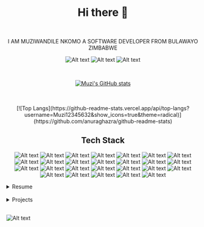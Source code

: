 
<div align="center">
  <h1>Hi there 👋</h1>
  
  <br/>
  
  <p align="center">I AM MUZIWANDILE NKOMO A SOFTWARE DEVELOPER FROM BULAWAYO ZIMBABWE</p>
  
  ![Alt text](https://img.shields.io/badge/LinkedIn-0A66C2.svg?style=for-the-badge&logo=LinkedIn&logoColor=white&https://www.linkedin.com/in/muzi-nkomo-2715701b9/)
  ![Alt text](https://img.shields.io/badge/Gmail-EA4335.svg?style=for-the-badge&logo=Gmail&logoColor=white)
  ![Alt text](https://img.shields.io/badge/Twitter-1DA1F2.svg?style=for-the-badge&logo=Twitter&logoColor=white)
  
              
  
  <br/>
  
  [![Muzi's GitHub stats](https://github-readme-stats.vercel.app/api?username=Muzi12345632&show_icons=true&theme=radical)](https://github.com/anuraghazra/github-readme-stats)
  
  <br/>

  <br/>
  [![Top Langs](https://github-readme-stats.vercel.app/api/top-langs?username=Muzi12345632&show_icons=true&theme=radical)](https://github.com/anuraghazra/github-readme-stats)
  
  <h2>Tech Stack</h2>
  
  ![Alt text](https://img.shields.io/badge/Amazon%20AWS-232F3E.svg?style=for-the-badge&logo=Amazon-AWS&logoColor=white)
  ![Alt text](https://img.shields.io/badge/JSS-F7DF1E.svg?style=for-the-badge&logo=JSS&logoColor=black)
  ![Alt text](https://img.shields.io/badge/JSON-000000.svg?style=for-the-badge&logo=JSON&logoColor=white)
  ![Alt text](https://img.shields.io/badge/jQuery-0769AD.svg?style=for-the-badge&logo=jQuery&logoColor=white)
  ![Alt text](https://img.shields.io/badge/Jira-0052CC.svg?style=for-the-badge&logo=Jira&logoColor=white)
  ![Alt text](https://img.shields.io/badge/JavaScript-F7DF1E.svg?style=for-the-badge&logo=JavaScript&logoColor=black)
  ![Alt text](https://img.shields.io/badge/Linux-FCC624.svg?style=for-the-badge&logo=Linux&logoColor=black)
  ![Alt text](https://img.shields.io/badge/Postman-FF6C37.svg?style=for-the-badge&logo=Postman&logoColor=white)
  ![Alt text](https://img.shields.io/badge/Python-3776AB.svg?style=for-the-badge&logo=Python&logoColor=white)
  ![Alt text](https://img.shields.io/badge/TensorFlow-FF6F00.svg?style=for-the-badge&logo=TensorFlow&logoColor=white)
  ![Alt text](https://img.shields.io/badge/Terraform-7B42BC.svg?style=for-the-badge&logo=Terraform&logoColor=white)
  ![Alt text](https://img.shields.io/badge/Windows%2011-0078D4.svg?style=for-the-badge&logo=Windows-11&logoColor=white)
  ![Alt text](https://img.shields.io/badge/Ubuntu-E95420.svg?style=for-the-badge&logo=Ubuntu&logoColor=white)
  ![Alt text](https://img.shields.io/badge/Twilio-F22F46.svg?style=for-the-badge&logo=Twilio&logoColor=white)
  ![Alt text](https://img.shields.io/badge/Node.js-339933.svg?style=for-the-badge&logo=nodedotjs&logoColor=white)
  ![Alt text](https://img.shields.io/badge/Microsoft%20Azure-0078D4.svg?style=for-the-badge&logo=Microsoft-Azure&logoColor=white)
  ![Alt text](https://img.shields.io/badge/GitHub-181717.svg?style=for-the-badge&logo=GitHub&logoColor=white)
  ![Alt text](https://img.shields.io/badge/Git-F05032.svg?style=for-the-badge&logo=Git&logoColor=white)
  ![Alt text](https://img.shields.io/badge/GitLab-FC6D26.svg?style=for-the-badge&logo=GitLab&logoColor=white)
  ![Alt text](https://img.shields.io/badge/Figma-F24E1E.svg?style=for-the-badge&logo=Figma&logoColor=white)
  ![Alt text](https://img.shields.io/badge/Docker-2496ED.svg?style=for-the-badge&logo=Docker&logoColor=white)
  ![Alt text](https://img.shields.io/badge/React-61DAFB.svg?style=for-the-badge&logo=React&logoColor=black)
  ![Alt text](https://img.shields.io/badge/Visual%20Studio%20Code-007ACC.svg?style=for-the-badge&logo=Visual-Studio-Code&logoColor=white)
  ![Alt text](https://img.shields.io/badge/OpenJDK-FFFFFF.svg?style=for-the-badge&logo=OpenJDK&logoColor=black)
  ![Alt text](https://img.shields.io/badge/OpenCV-5C3EE8.svg?style=for-the-badge&logo=OpenCV&logoColor=white)
  ![Alt text](https://img.shields.io/badge/Kubernetes-326CE5.svg?style=for-the-badge&logo=Kubernetes&logoColor=white)

  </div>
  
  <details>
    <summary>Resume</summary>
    resume loading...
    
  </details>
  
  <br>
  
   <details>
    <summary>Projects</summary>
    Projects loading...
  </details>
  
  <br>
  
   ![Alt text](https://spotify-recently-played-readme.vercel.app/api?user=31lflv3ulst3lskyxrjfekt62ykm)




<!--
**Muzi12345632/Muzi12345632** is a ✨ _special_ ✨ repository because its `README.md` (this file) appears on your GitHub profile.

Here are some ideas to get you started:

- 🔭 I’m currently working on ...
- 🌱 I’m currently learning ...
- 👯 I’m looking to collaborate on ...
- 🤔 I’m looking for help with ...
- 💬 Ask me about ...
- 📫 How to reach me: ...
- 😄 Pronouns: ...
- ⚡ Fun fact: ...
-->
